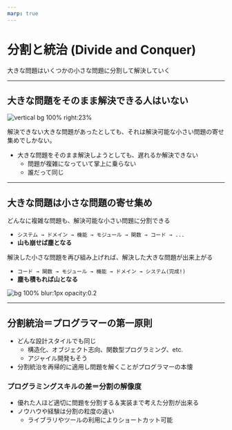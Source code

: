 ```yaml
---
marp: true
---
```

<!-- 
size: 16:9
paginate: true
style: |
  /* 三重引用を脚注の記号に転用 */
  blockquote > blockquote > blockquote {
    font-size: 55%;
    font-weight: 400;
    padding: 0;
    margin: 0;
    border: 0;
    border-top: 0.1em dashed #555;
    position: absolute;
    bottom: 70px;
    left: 70px;
  }
-->
<!-- header: 勉強会#-->
<script type="module">
  // Mermaidを使えるようにするおまじない
  import mermaid from 'https://cdn.jsdelivr.net/npm/mermaid@10/dist/mermaid.esm.min.mjs';
  mermaid.initialize({ startOnLoad: true });
</script>

# 分割と統治 (Divide and Conquer)

大きな問題はいくつかの小さな問題に分割して解決していく

---

## 大きな問題をそのまま解決できる人はいない

![vertical bg 100% right:23%](https://3.bp.blogspot.com/-3OcwLnav84Y/WQvu99az5tI/AAAAAAABEDM/nfjpY6Gcewkae2OCnKBu2-s40FS37rN1ACLcB/s800/figure_ningenkankei_fukuzatsu.png)

解決できない大きな問題があったとしても、それは解決可能な小さい問題の寄せ集めでしかない。

* 大きな問題をそのまま解決しようとしても、遅れるか解決できない
    * 問題が複雑になっていて掌上に乗らない
    * 誰だって同じ

---
## 大きな問題は小さな問題の寄せ集め

どんなに複雑な問題も、解決可能な小さい問題に分割できる

* `システム → ドメイン → 機能 → モジュール → 関数 → コード → ...`
* **山も崩せば塵となる**

解決した小さな問題を再び組み上げれば、解決した大きな問題が出来上がる

* `コード → 関数 → モジュール → 機能 → ドメイン → システム(完成!)`
* **塵も積もれば山となる**

![bg 100% blur:1px opacity:0.2](https://kroki.io/mermaid/svg/eNpLy8kvT85ILCpRCHHhUlBwjH6xpP3l7ImPG1c9ndr_cmFPrIKurp2TocaTHWufr-h-umvZ48Z1EBlNkHKwrBFeWWMcsk6GIGkFZ0ONF8sXP9u462n_-hfNe-EWIysxwqPECKLEmLASEzxKjCFKTHErcYa4xQVbUDxq2A3R92xHB1itEQlqIVa7GBGj1gSqFsQ2hbCNidDnAnG7qwZa5GKog7jbFcSEOMsVAEfvDgE=)


---

## 分割統治＝プログラマーの第一原則

* どんな設計スタイルでも同じ
    * 構造化、オブジェクト志向、関数型プログラミング、etc.
    * アジャイル開発もそう
* 分割統治を再帰的に適用し問題を解くことがプログラマーの本懐

### プログラミングスキルの差＝分割の解像度

* 優れた人ほど適切に問題を分割する＆実装まで考えた分割が出来る
* ノウハウや経験は分割の粒度の違い
    * ライブラリやツールの利用によりショートカット可能